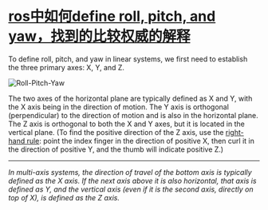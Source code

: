 # [ros中如何define roll, pitch, and yaw，找到的比较权威的解释](https://github.com/huaizhixu/Huaizhi-Blog/issues/11)

To define roll, pitch, and yaw in linear systems, we first need to establish the three primary axes: X, Y, and Z.


![Roll-Pitch-Yaw](https://user-images.githubusercontent.com/108015790/210919732-4d3906fb-cb5e-49c7-8fa4-9116e36cdca1.jpg)


The two axes of the horizontal plane are typically defined as X and Y, with the X axis being in the direction of motion. The Y axis is orthogonal (perpendicular) to the direction of motion and is also in the horizontal plane. The Z axis is orthogonal to both the X and Y axes, but it is located in the vertical plane. (To find the positive direction of the Z axis, use the [right-hand rule](https://mathworld.wolfram.com/Right-HandRule.html): point the index finger in the direction of positive X, then curl it in the direction of positive Y, and the thumb will indicate positive Z.)

___

_In multi-axis systems, the direction of travel of the bottom axis is typically defined as the X axis. If the next axis above it is also horizontal, that axis is defined as Y, and the vertical axis (even if it is the second axis, directly on top of X), is defined as the Z axis._